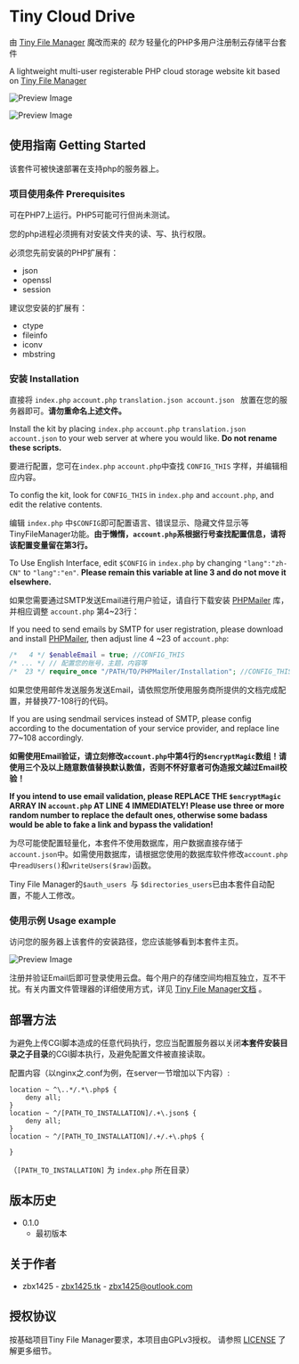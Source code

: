 # Tiny Cloud Drive

由 [Tiny File Manager](https://tinyfilemanager.github.io/) 魔改而来的 _较为_ 轻量化的PHP多用户注册制云存储平台套件

A lightweight multi-user registerable PHP cloud storage website kit based on [Tiny File Manager](https://tinyfilemanager.github.io/)

![Preview Image](https://gitcdn.link/repo/zbx1425/tinyCloudDrive/master/screenshot.png)

![Preview Image](https://gitcdn.link/repo/prasathmani/tinyfilemanager/master/screenshot.gif)

## 使用指南 Getting Started

该套件可被快速部署在支持php的服务器上。

### 项目使用条件 Prerequisites

可在PHP7上运行。PHP5可能可行但尚未测试。

您的php进程必须拥有对安装文件夹的读、写、执行权限。

必须您先前安装的PHP扩展有：

- json
- openssl
- session

建议您安装的扩展有：

- ctype
- fileinfo
- iconv
- mbstring

### 安装 Installation

直接将  `index.php` `account.php` `translation.json account.json ` 放置在您的服务器即可。**请勿重命名上述文件。**

Install the kit by placing `index.php` `account.php` `translation.json` `account.json` to your web server at where you would like. **Do not rename these scripts.**

要进行配置，您可在`index.php` `account.php`中查找  `CONFIG_THIS` 字样，并编辑相应内容。

To config the kit, look for `CONFIG_THIS` in `index.php` and `account.php`, and edit the relative contents.

编辑 `index.php` 中`$CONFIG`即可配置语言、错误显示、隐藏文件显示等TinyFileManager功能。**由于懒惰，`account.php`系根据行号查找配置信息，请将该配置变量留在第3行。**

To Use English Interface, edit `$CONFIG` in `index.php` by changing `"lang":"zh-CN"` to `"lang":"en"`. **Please remain this variable at line 3 and do not move it elsewhere.**

如果您需要通过SMTP发送Email进行用户验证，请自行下载安装 [PHPMailer](https://github.com/PHPMailer/PHPMailer) 库，并相应调整 `account.php` 第4~23行：

If you need to send emails by SMTP for user registration, please download and install [PHPMailer](https://github.com/PHPMailer/PHPMailer), then adjust line 4 ~23 of `account.php`:

```php
/*   4 */ $enableEmail = true; //CONFIG_THIS
/* ... */ // 配置您的账号，主题，内容等
/*  23 */ require_once "/PATH/TO/PHPMailer/Installation"; //CONFIG_THIS 引入PHPMailer
```

如果您使用邮件发送服务发送Email，请依照您所使用服务商所提供的文档完成配置，并替换77-108行的代码。

If you are using sendmail services instead of SMTP, please config according to the documentation of your service provider, and replace line 77~108 accordingly.

**如需使用Email验证，请立刻修改`account.php`中第4行的`$encryptMagic`数组！请使用三个及以上随意数值替换默认数值，否则不怀好意者可伪造报文越过Email校验！**

**If you intend to use email validation, please REPLACE THE `$encryptMagic` ARRAY IN `account.php` AT LINE 4 IMMEDIATELY! Please use three or more random number to replace the default ones, otherwise some badass would be able to fake a link and bypass the validation!**

为尽可能使配置轻量化，本套件不使用数据库，用户数据直接存储于`account.json`中。如需使用数据库，请根据您使用的数据库软件修改`account.php`中`readUsers()`和`writeUsers($raw)`函数。

Tiny File Manager的`$auth_users `与 `$directories_users`已由本套件自动配置，不能人工修改。

### 使用示例 Usage example

访问您的服务器上该套件的安装路径，您应该能够看到本套件主页。

![Preview Image](https://gitcdn.link/repo/zbx1425/tinyCloudDrive/master/screenshot.png)

注册并验证Email后即可登录使用云盘。每个用户的存储空间均相互独立，互不干扰。有关内置文件管理器的详细使用方式，详见 [Tiny File Manager文档](https://tinyfilemanager.github.io/docs/) 。



## 部署方法

为避免上传CGI脚本造成的任意代码执行，您应当配置服务器以关闭**本套件安装目录之子目录**的CGI脚本执行，及避免配置文件被直接读取。

配置内容（以nginx之.conf为例，在server一节增加以下内容）:

```
location ~ ^\..*/.*\.php$ {
    deny all;
}
location ~ ^/[PATH_TO_INSTALLATION]/.+\.json$ {
    deny all;
}
location ~ ^/[PATH_TO_INSTALLATION]/.+/.+\.php$ {

}
```

（`[PATH_TO_INSTALLATION]` 为 `index.php` 所在目录）



## 版本历史

- 0.1.0
  - 最初版本



## 关于作者

- zbx1425 - [zbx1425.tk](https://zbx1425.tk) - [zbx1425@outlook.com](mailto:zbx1425@outlook.com)



## 授权协议

按基础项目Tiny File Manager要求，本项目由GPLv3授权。 请参照 [LICENSE]( https://github.com/zbx1425/tinyCloudDrive/blob/master/LICENSE ) 了解更多细节。 